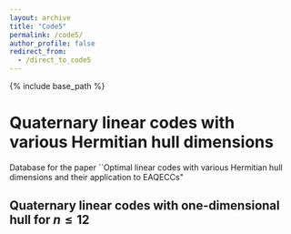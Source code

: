 ```yaml
---
layout: archive
title: "Code5"
permalink: /code5/
author_profile: false
redirect_from: 
  - /direct_to_code5
---
```


{% include base_path %}

# Quaternary linear codes with various Hermitian hull dimensions   
Database for the paper ``Optimal linear codes with various Hermitian hull dimensions and their application to EAQECCs"  

## Quaternary linear codes with one-dimensional hull for $n\leq 12$

